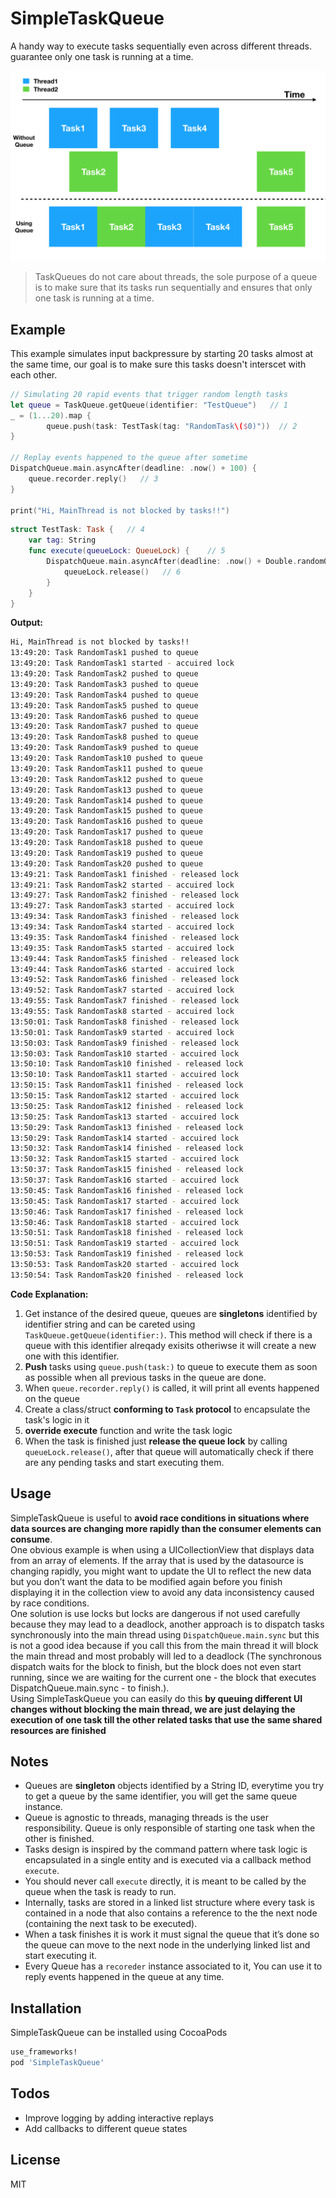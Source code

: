 # SimpleTaskQueue

A handy way to execute tasks sequentially even across different threads. guarantee only one task is running at a time. 

![](img0.png)

>TaskQueues do not care about threads, the sole purpose of a queue is to make sure that its tasks run sequentially and ensures that only one task is running at a time.


## Example
This example simulates input backpressure by starting 20 tasks almost at the same time, our goal is to make sure this tasks doesn't interscet with each other.
```swift
// Simulating 20 rapid events that trigger random length tasks
let queue = TaskQueue.getQueue(identifier: "TestQueue")   // 1
_ = (1...20).map {
        queue.push(task: TestTask(tag: "RandomTask\($0)"))  // 2
}
        
// Replay events happened to the queue after sometime
DispatchQueue.main.asyncAfter(deadline: .now() + 100) {
    queue.recorder.reply()   // 3
}
        
print("Hi, MainThread is not blocked by tasks!!")
```

```swift
struct TestTask: Task {   // 4
    var tag: String
    func execute(queueLock: QueueLock) {    // 5
        DispatchQueue.main.asyncAfter(deadline: .now() + Double.random0to10()) {
            queueLock.release()   // 6
        }
    }
}
```
**Output:**
```sh
Hi, MainThread is not blocked by tasks!!
13:49:20: Task RandomTask1 pushed to queue
13:49:20: Task RandomTask1 started - accuired lock
13:49:20: Task RandomTask2 pushed to queue
13:49:20: Task RandomTask3 pushed to queue
13:49:20: Task RandomTask4 pushed to queue
13:49:20: Task RandomTask5 pushed to queue
13:49:20: Task RandomTask6 pushed to queue
13:49:20: Task RandomTask7 pushed to queue
13:49:20: Task RandomTask8 pushed to queue
13:49:20: Task RandomTask9 pushed to queue
13:49:20: Task RandomTask10 pushed to queue
13:49:20: Task RandomTask11 pushed to queue
13:49:20: Task RandomTask12 pushed to queue
13:49:20: Task RandomTask13 pushed to queue
13:49:20: Task RandomTask14 pushed to queue
13:49:20: Task RandomTask15 pushed to queue
13:49:20: Task RandomTask16 pushed to queue
13:49:20: Task RandomTask17 pushed to queue
13:49:20: Task RandomTask18 pushed to queue
13:49:20: Task RandomTask19 pushed to queue
13:49:20: Task RandomTask20 pushed to queue
13:49:21: Task RandomTask1 finished - released lock
13:49:21: Task RandomTask2 started - accuired lock
13:49:27: Task RandomTask2 finished - released lock
13:49:27: Task RandomTask3 started - accuired lock
13:49:34: Task RandomTask3 finished - released lock
13:49:34: Task RandomTask4 started - accuired lock
13:49:35: Task RandomTask4 finished - released lock
13:49:35: Task RandomTask5 started - accuired lock
13:49:44: Task RandomTask5 finished - released lock
13:49:44: Task RandomTask6 started - accuired lock
13:49:52: Task RandomTask6 finished - released lock
13:49:52: Task RandomTask7 started - accuired lock
13:49:55: Task RandomTask7 finished - released lock
13:49:55: Task RandomTask8 started - accuired lock
13:50:01: Task RandomTask8 finished - released lock
13:50:01: Task RandomTask9 started - accuired lock
13:50:03: Task RandomTask9 finished - released lock
13:50:03: Task RandomTask10 started - accuired lock
13:50:10: Task RandomTask10 finished - released lock
13:50:10: Task RandomTask11 started - accuired lock
13:50:15: Task RandomTask11 finished - released lock
13:50:15: Task RandomTask12 started - accuired lock
13:50:25: Task RandomTask12 finished - released lock
13:50:25: Task RandomTask13 started - accuired lock
13:50:29: Task RandomTask13 finished - released lock
13:50:29: Task RandomTask14 started - accuired lock
13:50:32: Task RandomTask14 finished - released lock
13:50:32: Task RandomTask15 started - accuired lock
13:50:37: Task RandomTask15 finished - released lock
13:50:37: Task RandomTask16 started - accuired lock
13:50:45: Task RandomTask16 finished - released lock
13:50:45: Task RandomTask17 started - accuired lock
13:50:46: Task RandomTask17 finished - released lock
13:50:46: Task RandomTask18 started - accuired lock
13:50:51: Task RandomTask18 finished - released lock
13:50:51: Task RandomTask19 started - accuired lock
13:50:53: Task RandomTask19 finished - released lock
13:50:53: Task RandomTask20 started - accuired lock
13:50:54: Task RandomTask20 finished - released lock
```
**Code Explanation:**

1. Get instance of the desired queue, queues are **singletons** identified by identifier string and can be careted using `TaskQueue.getQueue(identifier:)`. This method will check if there is a queue with this identifier alreqady exisits otheriwse it will create a new one with this identifier.
2. **Push** tasks using `queue.push(task:)` to queue to execute them as soon as possible when all previous tasks in the queue are done.
3. When `queue.recorder.reply()` is called, it will print all events happened on the queue
4. Create a class/struct **conforming to `Task` protocol** to encapsulate the task's logic in it
5. **override execute** function and write the task logic
6. When the task is finished just **release the queue lock** by calling `queueLock.release()`, after that queue will automatically check if there are any pending tasks and start executing them.

## Usage

SimpleTaskQueue is useful to **avoid race conditions in situations where data sources are changing more rapidly than the consumer elements can consume**.  
One obvious example is when using a UICollectionView that displays data from an array of elements. If the array that is used by the datasource is changing rapidly, you might want to update the UI to reflect the new data but you don’t want the data to be modified again before you finish displaying it in the collection view to avoid any data inconsistency caused by race conditions.  
One solution is use locks but locks are dangerous if not used carefully because they may lead to a deadlock, another approach is to dispatch tasks synchronously into the main thread using `DispatchQueue.main.sync` but this is not a good idea because if you call this from the main thread it will block the main thread and most probably will led to a deadlock (The synchronous dispatch waits for the block to finish, but the block does not even start running, since we are waiting for the current one - the block that executes DispatchQueue.main.sync - to finish.).   
Using SimpleTaskQueue you can easily do this **by queuing different UI changes without blocking the main thread, we are just delaying the execution of one task till the other related tasks that use the same shared resources are finished**


## Notes
 - Queues are **singleton** objects identified by a String ID, everytime you try to get a queue by the same identifier, you will get the same queue instance.
 - Queue is agnostic to threads, managing threads is the user responsibility. Queue is only responsible of starting one task when the other is finished.
 - Tasks design is inspired by the command pattern where task logic is encapsulated in a single entity and is executed via a callback method `execute`.
 - You should never call `execute` directly, it is meant to be called by the queue when the task is ready to run.
 - Internally, tasks are stored in a linked list structure where every task is contained in a node that also contains a reference to the the next node (containing the next task to be executed).
 - When a task finishes it is work it must signal the queue that it’s done so the queue can move to the next node in the underlying linked list and start executing it.
 - Every Queue has a `recoreder` instance associated to it, You can use it to reply events happened in the queue at any time.  

## Installation

SimpleTaskQueue can be installed using CocoaPods
```sh
use_frameworks!
pod 'SimpleTaskQueue'
```

## Todos

 - Improve logging by adding interactive replays
 - Add callbacks to different queue states

License
----

MIT
